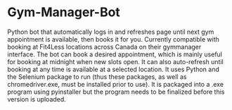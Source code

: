 # Gym-Manager-Bot
Python bot that automatically logs in and refreshes page until next gym appointment is available, then books it for you.
Currently compatible with booking at Fit4Less locations across Canada on their gymmanager interface.
The bot can  book a desired appointment, which is mainly useful for booking at midnight when new slots open.
It can also auto-refresh until booking at any time is available at a selected location.
It uses Python and the Selenium package to run (thus these packages, as well as chromedriver.exe, must be installed prior to use).
It is packaged into a .exe program using pyinstaller but the program needs to be finalized before this version is uploaded.
